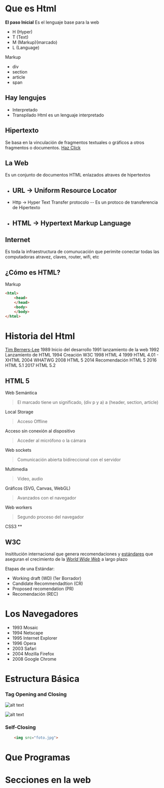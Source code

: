 # Que es Html

**El paso Inicial**
Es el lenguaje base para la web
- H		(Hyper)
- T		(Text)
- M	(Markup)(marcado)
- L		(Language)

Markup
- div
- section
- article
- span

## Hay lengujes 
- Interpretado
- Transpilado
Html es un lenguaje interpretado

## Hipertexto

Se basa en la vinculación de fragmentos textuales o gráficos a otros fragmentos o documentos.
[Haz Click](#foo)

## La Web
Es un conjunto de documentos HTML enlazados atraves de hipertextos

- URL -> Uniform Resource Locator
	-- 
- Http -> Hyper Text Transfer protocolo
	-- Es un protoco de transferencia de Hipertexto
- HTML -> Hypertext Markup Language 
	-- 

## Internet

Es toda la infraestructura de comunucación que perimite conectar todas las computadoras  atravez, claves, router, wifi, etc 
## ¿Cómo es HTML?

Markup
```html
<html>
	<head>
	</head>
	<body>
	</body>
</html>
```
# Historia del Html

[Tim Berners-Lee](https://es.wikipedia.org/wiki/Tim_Berners-Lee)
1989 Inicio del desarrollo
1991 lanzamiento de la web
1992 Lanzamiento de HTML
1994 Creación W3C
1998 HTML 4
1999 HTML 4.01 - XHTML
2004 WHATWG
2008 HTML 5
2014 Recomendación HTML 5
2016 HTML 5.1
2017 HTML 5.2

## HTML 5

Web Semántica
> El marcado tiene un significado, (div p y a) a (header, section, article)

Local Storage
> Acceso Offline

Acceso sin conexión al dispositivo

> Acceder al micrófono o la cámara

Web sockets

> Comunicación abierta bidireccional con el servidor 

Multimedia

> Video, audio

Gráficos (SVG, Canvas, WebGL)

> Avanzados con el navegador

Web workers

> Segundo proceso del navegador

CSS3 **
## W3C

Insititución internacional que genera recomendaciones y [estándares](https://es.wikipedia.org/wiki/Normalizaci%C3%B3n "Normalización") que aseguran el crecimiento de la _[World Wide Web](https://es.wikipedia.org/wiki/World_Wide_Web "World Wide Web")_ a largo plazo

Etapas de una Estándar:
- Working draft (WD) (1er Borrador)
- Candidate Recommendadtion (CR)
- Proposed recomendation (PR)
- Recomendación (REC)

# Los Navegadores
- 1993 Mosaic
- 1994 Netscape
- 1995 Internet Explorer
- 1996 Opera
- 2003 Safari
- 2004 Mozilla Firefox
- 2008 Google Chrome

# Estructura Básica

### Tag Opening and Closing

![alt text](https://www.aulaclic.es/html/graficos/sintaxis_html.svg) 

![alt text](https://cdo-curriculum.s3.amazonaws.com/media/uploads/html_element.png) 
### Self-Closing

```html
	<img src="foto.jpg">
```
# Que Programas
# Secciones en la web